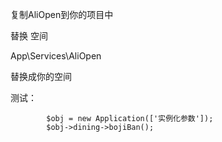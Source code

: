 复制AliOpen到你的项目中

替换  空间

App\Services\AliOpen

替换成你的空间

测试：

````
        $obj = new Application(['实例化参数']);
        $obj->dining->bojiBan();
````

